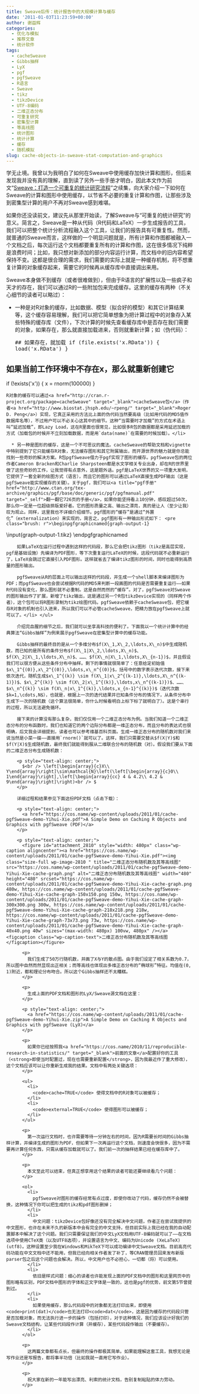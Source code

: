 ```yaml
---
title: Sweave后传：统计报告中的大规模计算与缓存
date: '2011-01-03T11:23:59+00:00'
author: 谢益辉
categories:
  - 优化与模拟
  - 推荐文章
  - 统计软件
tags:
  - cacheSweave
  - Gibbs抽样
  - LyX
  - pgf
  - pgfSweave
  - R语言
  - Sweave
  - tikz
  - tikzDevice
  - UTF-8编码
  - 二维正态分布
  - 可重复研究
  - 密集型计算
  - 等高线图
  - 统计图形
  - 统计计算
  - 缓存
  - 随机模拟
slug: cache-objects-in-sweave-stat-computation-and-graphics
---
```


学无止境。我曾以为我明白了如何在Sweave中使用缓存加快计算和图形，但后来发现我并没有真的理解，直到读了另外一些手册才明白，因此本文作为前文“<a href="https://cos.name/2010/11/reproducible-research-in-statistics/" target="_blank">Sweave：打造一个可重复的统计研究流程</a>”之续集，向大家介绍一下如何在Sweave的计算和图形中使用缓存，以节省不必要的重复计算和作图，让那些涉及到密集型计算的用户不再对Sweave感到难堪。

如果你还没读前文，建议先从那里开始读，了解Sweave与“可重复的统计研究”的意义。简言之，Sweave是一种从代码（R代码和LaTeX）一步生成报告的工具，我们可以把整个统计分析流程融入这个工具，让我们的报告具有可重复性。然而，就普通的Sweave而言，这样做的一个明显问题就是，所有计算和作图都被融入一个文档之后，每次运行这个文档都要重复所有的计算和作图，这在很多情况下纯粹是浪费时间；比如，我只想对新添加的部分内容运行计算，而文档中的旧内容希望保持不变。这都是很合理的需求，我们需要的实际上就是一种缓存机制，将不想重复计算的对象缓存起来，需要它的时候再从缓存库中直接调出来用。

Sweave本身做不到缓存（或者很难做到），但由于R语言的扩展性以及一些疯子和天才的存在，我们可以通过R的一些附加包来完成缓存。这里的缓存有两种（不关心细节的读者可以略过）：

  * 一种是对R对象的缓存，比如数据、模型（拟合好的模型）和其它计算结果等，这个缓存容易理解，我们可以把它简单想象为把计算过程中的对象存入某些特殊的缓存库（文件），下次计算的时候先查看缓存库中是否存在我们需要的对象，如果存在，那么就直接加载进来，否则就重新计算；如（伪代码）： <pre class="brush: r">## 如果存在，就加载
if (file.exists('x.RData')) {
    load('x.RData')
}
## 如果当前工作环境中不存在x，那么就重新创建它
if (!exists('x')) {
    x = rnorm(100000)
}</pre>
    
    R对象的缓存可以通过<a href="http://cran.r-project.org/package=cacheSweave" target="_blank">cacheSweave包</a>（作者<a href="http://www.biostat.jhsph.edu/~rpeng/" target="_blank">Roger D. Peng</a>）实现，它真正采用的方法比上面的伪代码当然要高级（比如用代码的MD5值作数据库名等），不过用户可以不必关心这其中的细节。这种“当需要时才加载”的方式在术语上叫“延迟加载”，即Lazy Load，这在R里面也很常见，比如很多R包的数据都是采用延迟加载的方式（加载包的时候并不立刻加载数据，而是用`data(name)`在需要的时候加载）。</li> 
    
      * 另一种是图形的缓存，这是一个不可思议的魔法。cacheSweave的帮助文档和vignette中特别提到了它只能缓存R对象，无法缓存图形和其它附属输出，而开源世界的魅力就是你总能找到一些奇妙的解决方案。R包pgfSweave借力于pgf实现了图形的缓存。pgfSweave包的两位作者Cameron Bracken和Charlie Sharpsteen都是水文学相关专业出身，却在R的世界里做了这些奇妙的工作，让我觉得有点意外，这是题外话。pgf是LaTeX世界的又一项重大发明，它提供了一套全新的绘图方式（语言），而且它的图形可以通过LaTeX直接生成PDF输出（这是pgfSweave能实现缓存的关键）。关于pgf，我们可以<a title="pgf手册" href="http://www.ctan.org/tex-archive/graphics/pgf/base/doc/generic/pgf/pgfmanual.pdf" target="_self">翻一翻它726页的手册</a>，如果你能坚持看上10分钟，感叹超过50次，那么你一定是一位超级排版爱好者。它的图形质量之高、输出之漂亮，真的是让人（至少让我）叹为观止。同样，这里我也不详细介绍细节。pgf图形的“缓存”是通过“外置化”（externalization）来实现的，简言之，pgf图形有一种输出形式如下： <pre class="brush: r">\beginpgfgraphicnamed{graph-output-1}
\input{graph-output-1.tikz}
\endpgfgraphicnamed
</pre>
        
        如果LaTeX在运行过程中遇到这样的代码段，那么它会把tikz图形（tikz是高层实现，pgf是基础设施）先编译为PDF图形，等下次重复运行LaTeX的时候，这段代码就不必重新运行了，LaTeX会跳过它直接引入PDF图形。这样就省去了编译tikz图形的时间，同时也能得到高质量的图形输出。
        
        pgfSweave从R的层面上可以输出这样的代码段，并生成一个shell脚本来编译图形为PDF；而pgfSweave也会尝试根据R代码的MD5来判断一段画图的代码是否需要重复运行——如果R代码没有变化，那么图形就不必重制。这是自然而然的“缓存”。对了，pgfSweave对Sweave的图形输出作了扩展，新增了tikz输出，这是通过另一个R包tikzDevice实现的（同样两个作者），这个包可以将R图形录制为tikz绘图代码。pgfSweave依赖于cacheSweave包，把它缓存R对象的机制也引入进来，所以我们可以不必管cacheSweave，把精力放在pgfSweave上就可以了。</li> </ul> 
        
        介绍完血腥的细节之后，我们就可以坐享高科技的便利了。下面我以一个统计计算中的经典算法“Gibbs抽样”为例来展示pgfSweave在密集型计算中的缓存功能。
        
        Gibbs抽样的最终目的是从一个多维分布$f(X\_1,X\_2,\ldots,X\_n)$中生成随机数，而已知的是所有的条件分布$f(X\_1|X\_2,\ldots,X\_n)$、$f(X\_2|X\_1,\ldots,X\_n)$、……、$f(X\_n|X\_1,\ldots,X\_{n-1})$，并且假设我们可以很方便从这些条件分布中抽样。剩下的事情就很简单了：任意给定初始值$x\_1^{(0)},x\_2^{(0)},\ldots,x\_n^{(0)}$，括号中的数字表示迭代次数，接下来依次迭代，随机生成$x\_1^{(k)} \sim f(X\_1|x\_2^{(k-1)},\ldots,X\_n^{(k-1)})$、$x\_2^{(k)} \sim f(X\_2|x\_1^{(k)},\ldots,x\_n^{(k-1)})$、……、$x\_n^{(k)} \sim f(X\_n|x\_1^{(k)},\ldots,x_{n-1}^{(k)})$（迭代次数$k=1,\cdots,N$），也就是，根据上一次的迭代结果并已知条件分布的情况下，从条件分布中生成下一次的随机数（这个算法很简单，你什么时候看明白上标下标了就明白了）。这是个串行的过程，所以无法避免循环。
        
        接下来的计算没有那么复杂，我们仅仅用一个二维正态分布为例。当我们知道一个二维正态分布的分布函数时，我们也知道它的两个边际分布都是一维正态分布，而且分布的表达式也很明确，后文我会详细提到，读者也可以参考维基百科页面。生成一维正态分布的随机数对我们来说当然是小菜一碟——直接用`rnorm()`就可以了。这样，我们只需要交替从$f(X|Y)$和$f(Y|X)$生成随机数，最终我们就能得到服从二维联合分布的随机数（对）。假设我们要从下面的二维正态分布生成随机数：
        
        <p style="text-align: center;">
          $<br /> \left[\begin{array}{c}X\\ Y\end{array}\right]\sim\mathcal{N}\left(\left[\begin{array}{c}0\\ 1\end{array}\right],\left[\begin{array}{cc} 4 & 4.2\\ 4.2 & 9\end{array}\right]\right)<br /> $
        </p>
        
        详细过程和结果参见下面这份PDF文档（点击下载）：
        
        <p style="text-align: center;">
          <a href="https://cos.name/wp-content/uploads/2011/01/cache-pgfSweave-demo-Yihui-Xie.pdf">A Simple Demo on Caching R Objects and Graphics with pgfSweave (PDF)</a>
        </p>
        
        <p style="text-align: center;">
          <figure id="attachment_2810" style="width: 480px" class="wp-caption aligncenter"><a href="https://cos.name/wp-content/uploads/2011/01/cache-pgfSweave-demo-Yihui-Xie.pdf"><img class="size-full wp-image-2810 " title="二维正态分布随机数及其等高线图" src="https://cos.name/wp-content/uploads/2011/01/cache-pgfSweave-demo-Yihui-Xie-cache-graph.png" alt="二维正态分布随机数及其等高线图" width="480" height="480" srcset="https://cos.name/wp-content/uploads/2011/01/cache-pgfSweave-demo-Yihui-Xie-cache-graph.png 480w, https://cos.name/wp-content/uploads/2011/01/cache-pgfSweave-demo-Yihui-Xie-cache-graph-150x150.png 150w, https://cos.name/wp-content/uploads/2011/01/cache-pgfSweave-demo-Yihui-Xie-cache-graph-300x300.png 300w, https://cos.name/wp-content/uploads/2011/01/cache-pgfSweave-demo-Yihui-Xie-cache-graph-218x218.png 218w, https://cos.name/wp-content/uploads/2011/01/cache-pgfSweave-demo-Yihui-Xie-cache-graph-73x73.png 73w, https://cos.name/wp-content/uploads/2011/01/cache-pgfSweave-demo-Yihui-Xie-cache-graph-40x40.png 40w" sizes="(max-width: 480px) 100vw, 480px" /></a><figcaption class="wp-caption-text">二维正态分布随机数及其等高线图</figcaption></figure> 
          
          <p>
            我们生成了50万行随机数，并画了X与Y的散点图。由于我们设定了相关系数为0.7，所以图中自然而然显现出正相关；而等高线也体现出多维正态分布的“椭球形”特征。均值在(0, 1)附近，都和理论分布吻合。所以这个Gibbs抽样还不太糟糕。
          </p>
          
          <p>
            生成上面的PDF文档和图形的LyX/Sweave源文档在这里：
          </p>
          
          <p style="text-align: center;">
            <a href="https://cos.name/wp-content/uploads/2011/01/cache-pgfSweave-demo-Yihui-Xie.zip">A Simple Demo on Caching R Objects and Graphics with pgfSweave (LyX)</a>
          </p>
          
          <p>
            如果你已经按照我<a href="https://cos.name/2010/11/reproducible-research-in-statistics/" target="_blank">前面的文章</a>配置好你的工具（<strong>即使当时配置过，现在也需要重新配置</strong>，因为我最近作了重大修改），这个文档应该可以让你重新生成我的结果。文档中有两处关键选项：
          </p>
          
          <ul>
            <li>
              <code>cache=TRUE</code> 使得文档中的R对象可以被缓存；
            </li>
            <li>
              <code>external=TRUE</code> 使得图形可以被缓存；
            </li>
          </ul>
          
          <p>
            第一次运行文档时，也许需要等待一分钟左右的时间，因为R需要长时间的Gibbs抽样计算，并编译生成的图形为PDF，但如果下一次再运行这个文档，则速度会快很多，因为不需要再计算任何东西，只需从缓存加载就可以了。我们前一次的抽样结果已经在缓存库中了。
          </p>
          
          <p>
            本文至此可以结束，但真正想享用这个结果的读者可能还要继续看几个问题：
          </p>
          
          <ol>
            <li>
              pgfSweave对图形的缓存经常有点过度，即使你改动了代码，缓存仍然不会被替换，这种情况下你可以把生成的tikz和pdf图形删掉；
            </li>
            <li>
              中文问题：tikzDevice包好像还没有完全解决中文问题，作者正在尝试我提供的中文图形，也许在未来不久的新版本中会有完全的中文支持，但目前实际上我已经在我的自动配置脚本中解决了这个问题。我们只需要保证我们的中文LyX文档用UTF-8编码就可以了——在文档选项中使用CTeX类（以及UTF8选项），并设置语言为中文、编码为Unicode (XeLaTeX) (utf8)。这种设置至少我在Windows和MikTeX下可以成功编译中文Sweave文档。目前高亮代码功能在中文文档中还不能用，但我已经向相关作者发了补丁，等CRAN管理员回来发布新版parser包之后这个问题也会解决。所以，中文用户也不必担心，一切都（将）可以使用。
            </li>
            <li>
              依旧是样式问题：细心的读者也许能发现上面的PDF文档中的图形和这里网页中的图形略有区别，PDF文档中图形的字体和正文字体是一致的，这也是pgf的优势，前文第5节曾提到过。
            </li>
            <li>
              如果使用缓存，那么代码段中的对象都无法打印出来，即使用<code>print(dat)</code>也无法打印<code>dat</code>，这是因为缓存的代码段只管是否加载对象，而无法执行进一步的操作（包括打印），对于这种情况，我们应该设计好我们的Sweave文档结构，让某些代码段作计算（并缓存），某些代码段作输出（不要缓存）。
            </li>
          </ol>
          
          <p>
            这两篇文章都有点长，但最终的操作都极其简单。如果能理解这套工具，我想无论是写作业还是写报告，都将事半功倍（比如我就一直用它写作业）。
          </p>
          
          <p>
            祝大家在新的一年能写出漂亮、利索的统计文档，告别复制粘贴的体力劳动。
          </p>
